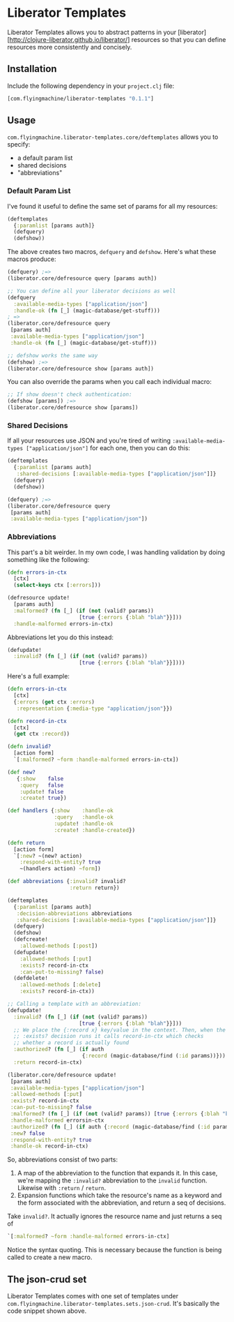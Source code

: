 # Liberator Templates

Liberator Templates allows you to abstract patterns in your
[liberator][http://clojure-liberator.github.io/liberator/] resources
so that you can define resources more consistently and concisely.

## Installation

Include the following dependency in your `project.clj` file:

```clojure
[com.flyingmachine/liberator-templates "0.1.1"]
```

## Usage

`com.flyingmachine.liberator-templates.core/deftemplates` allows you
to specify:

* a default param list
* shared decisions
* "abbreviations"

### Default Param List

I've found it useful to define the same set of params for all my
resources:

```clojure
(deftemplates
  {:paramlist [params auth]}
  (defquery)
  (defshow))
```

The above creates two macros, `defquery` and `defshow`. Here's what
these macros produce:

```clojure
(defquery) ;=>
(liberator.core/defresource query [params auth])

;; You can define all your liberator decisions as well
(defquery
  :available-media-types ["application/json"]
  :handle-ok (fn [_] (magic-database/get-stuff)))
; =>
(liberator.core/defresource query
 [params auth]
 :available-media-types ["application/json"]
 :handle-ok (fn [_] (magic-database/get-stuff)))

;; defshow works the same way
(defshow) ;=>
(liberator.core/defresource show [params auth])
```

You can also override the params when you call each individual macro:

```clojure
;; If show doesn't check authentication:
(defshow [params]) ;=>
(liberator.core/defresource show [params])
```

### Shared Decisions

If all your resources use JSON and you're tired of writing
`:available-media-types ["application/json"]` for each one, then you
can do this:

```clojure
(deftemplates
  {:paramlist [params auth]
   :shared-decisions [:available-media-types ["application/json"]]}
  (defquery)
  (defshow))

(defquery) ;=>
(liberator.core/defresource query
 [params auth]
 :available-media-types ["application/json"])
```

### Abbreviations

This part's a bit weirder. In my own code, I was handling validation
by doing something like the following:

```clojure
(defn errors-in-ctx
  [ctx]
  (select-keys ctx [:errors]))

(defresource update!
  [params auth]
  :malformed? (fn [_] (if (not (valid? params))
                       [true {:errors {:blah "blah"}}]))
  :handle-malformed errors-in-ctx)
```

Abbreviations let you do this instead:

```clojure
(defupdate!
  :invalid? (fn [_] (if (not (valid? params))
                       [true {:errors {:blah "blah"}}])))
```

Here's a full example:

```clojure
(defn errors-in-ctx
  [ctx]
  {:errors (get ctx :errors)
   :representation {:media-type "application/json"}})

(defn record-in-ctx
  [ctx]
  (get ctx :record))

(defn invalid?
  [action form]
  `[:malformed? ~form :handle-malformed errors-in-ctx])

(def new?
   {:show    false
    :query   false
    :update! false
    :create! true})

(def handlers {:show    :handle-ok
               :query   :handle-ok
               :update! :handle-ok
               :create! :handle-created})

(defn return
  [action form]
  `[:new? ~(new? action)
    :respond-with-entity? true
    ~(handlers action) ~form])

(def abbreviations {:invalid? invalid?
                    :return return})

(deftemplates
  {:paramlist [params auth]
   :decision-abbreviations abbreviations
   :shared-decisions [:available-media-types ["application/json"]]}
  (defquery)
  (defshow)
  (defcreate!
    :allowed-methods [:post])
  (defupdate!
    :allowed-methods [:put]
    :exists? record-in-ctx
    :can-put-to-missing? false)
  (defdelete!
    :allowed-methods [:delete]
    :exists? record-in-ctx))

;; Calling a template with an abbreviation:
(defupdate!
  :invalid? (fn [_] (if (not (valid? params))
                       [true {:errors {:blah "blah"}}]))
  ;; We place the {:record x} key/value in the context. Then, when the
  ;; :exists? decision runs it calls record-in-ctx which checks
  ;; whether a record is actually found
  :authorized? (fn [_] (if auth
                        {:record (magic-database/find (:id params))}))
  :return record-in-ctx)

(liberator.core/defresource update!
 [params auth]
 :available-media-types ["application/json"]
 :allowed-methods [:put]
 :exists? record-in-ctx
 :can-put-to-missing? false
 :malformed? (fn [_] (if (not (valid? params)) [true {:errors {:blah "blah"}}]))
 :handle-malformed errorsin-ctx
 :authorized? (fn [_] (if auth {:record (magic-database/find (:id params))}))
 :new? false
 :respond-with-entity? true
 :handle-ok record-in-ctx)
```

So, abbreviations consist of two parts:

1. A map of the abbreviation to the function that expands it. In this
   case, we're mapping the `:invalid?` abbreviation to the `invalid`
   function. Likewise with `:return` / `return`.
2. Expansion functions which take the resource's name as a keyword and
   the form associated with the abbreviation, and return a seq of
   decisions.

Take `invalid?`. It actually ignores the resource name and just
returns a seq of

```clojure
`[:malformed? ~form :handle-malformed errors-in-ctx]
```

Notice the syntax quoting. This is necessary because the function is
being called to create a new macro.

## The json-crud set

Liberator Templates comes with one set of templates under
`com.flyingmachine.liberator-templates.sets.json-crud`. It's basically
the code snippet shown above.
